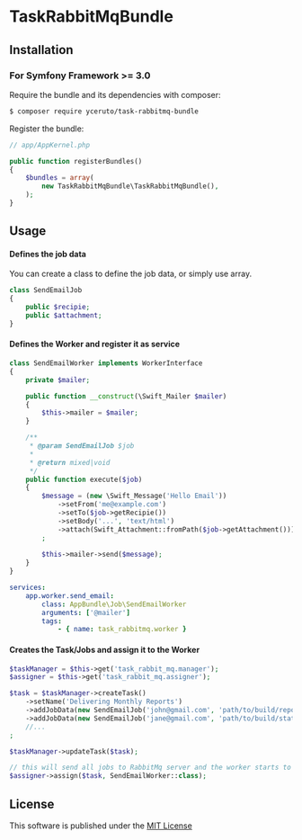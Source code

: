 # TaskRabbitMqBundle #

## Installation ##

### For Symfony Framework >= 3.0 ###

Require the bundle and its dependencies with composer:

```bash
$ composer require yceruto/task-rabbitmq-bundle
```

Register the bundle:

```php
// app/AppKernel.php

public function registerBundles()
{
    $bundles = array(
        new TaskRabbitMqBundle\TaskRabbitMqBundle(),
    );
}
```

## Usage ##

#### Defines the job data

You can create a class to define the job data, or simply use array.

```php
class SendEmailJob
{
    public $recipie;
    public $attachment;
}
```

#### Defines the Worker and register it as service 

```php
class SendEmailWorker implements WorkerInterface
{
    private $mailer;

    public function __construct(\Swift_Mailer $mailer) 
    {
        $this->mailer = $mailer;
    }

    /**
     * @param SendEmailJob $job
     *
     * @return mixed|void
     */
    public function execute($job)
    {
        $message = (new \Swift_Message('Hello Email'))
            ->setFrom('me@example.com')
            ->setTo($job->getRecipie())
            ->setBody('...', 'text/html')
            ->attach(Swift_Attachment::fromPath($job->getAttachment()))
        ;
        
        $this->mailer->send($message);
    }
}
```

```yaml
services:
    app.worker.send_email:
        class: AppBundle\Job\SendEmailWorker
        arguments: ['@mailer']
        tags:
            - { name: task_rabbitmq.worker }
```

#### Creates the Task/Jobs and assign it to the Worker

```php
$taskManager = $this->get('task_rabbit_mq.manager');
$assigner = $this->get('task_rabbit_mq.assigner');

$task = $taskManager->createTask()
    ->setName('Delivering Monthly Reports')
    ->addJobData(new SendEmailJob('john@gmail.com', 'path/to/build/report.pdf'))
    ->addJobData(new SendEmailJob('jane@gmail.com', 'path/to/build/statements.docx'))
    //...
;

$taskManager->updateTask($task);

// this will send all jobs to RabbitMq server and the worker starts to execute each job.
$assigner->assign($task, SendEmailWorker::class);
```

## License ##

This software is published under the [MIT License](LICENSE)
